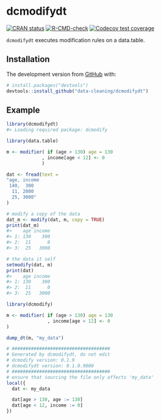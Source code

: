 
<!-- README.md is generated from README.Rmd. Please edit that file -->

# dcmodifydt

<!-- badges: start -->

[![CRAN
status](https://www.r-pkg.org/badges/version/dcmodifydt)](https://CRAN.R-project.org/package=dcmodifydt)
[![R-CMD-check](https://github.com/data-cleaning/dcmodifydt/workflows/R-CMD-check/badge.svg)](https://github.com/data-cleaning/dcmodifydt/actions)
[![Codecov test
coverage](https://codecov.io/gh/data-cleaning/dcmodifydt/branch/main/graph/badge.svg)](https://codecov.io/gh/data-cleaning/dcmodifydt?branch=main)
<!-- badges: end -->

`dcmodifydt` executes modification rules on a data.table.

## Installation

The development version from [GitHub](https://github.com/) with:

``` r
# install.packages("devtools")
devtools::install_github("data-cleaning/dcmodifydt")
```

## Example

``` r
library(dcmodifydt)
#> Loading required package: dcmodify
```

``` r
library(data.table)

m <- modifier( if (age > 130) age = 130
             , income[age < 12] <- 0
             )

dat <- fread(text =
"age, income
 140,  300
  11, 2000
  25, 3000"
)

# modify a copy of the data
dat_m <- modify(dat, m, copy = TRUE)
print(dat_m)
#>    age income
#> 1: 130    300
#> 2:  11      0
#> 3:  25   3000

# the data it self
setmodify(dat, m)
print(dat)
#>    age income
#> 1: 130    300
#> 2:  11      0
#> 3:  25   3000
```

``` r
library(dcmodify)

m <- modifier( if (age > 130) age = 130
               , income[age < 12] <- 0
)

dump_dt(m, "my_data")
```

``` r
# ####################################
# Generated by dcmodifydt, do not edit
# dcmodify version: 0.1.9
# dcmodifydt version: 0.1.0.9000
# ####################################
# ensure that sourcing the file only affects 'my_data'
local({
  dat <- my_data

  dat[age > 130, age := 130]
  dat[age < 12, income := 0]
})
```
